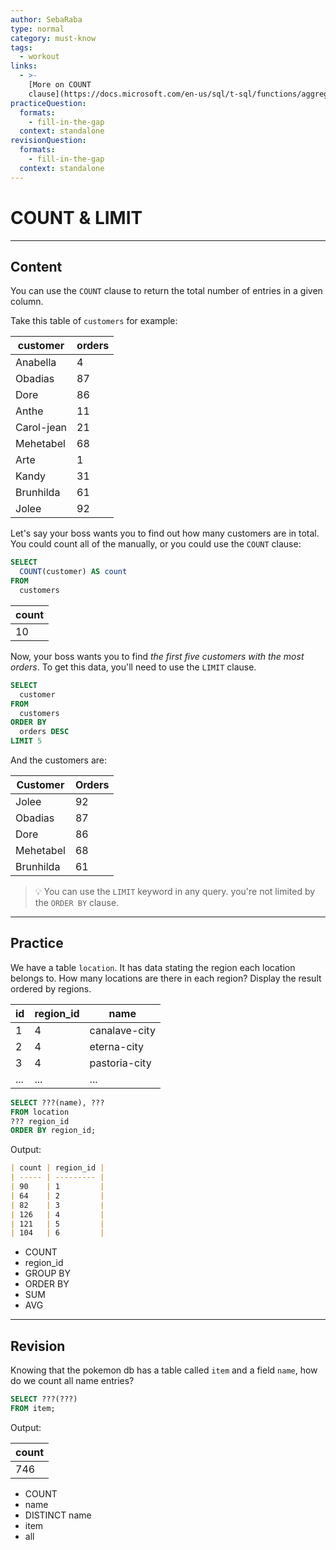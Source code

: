 ```yaml
---
author: SebaRaba
type: normal
category: must-know
tags:
  - workout
links:
  - >-
    [More on COUNT
    clause](https://docs.microsoft.com/en-us/sql/t-sql/functions/aggregate-functions-transact-sql){documentation}
practiceQuestion:
  formats:
    - fill-in-the-gap
  context: standalone
revisionQuestion:
  formats:
    - fill-in-the-gap
  context: standalone
---
```


# COUNT & LIMIT


---

## Content

You can use the `COUNT` clause to return the total number of entries in a given column.

Take this table of `customers` for example:

| customer   | orders |
|------------|--------|
| Anabella   | 4      |
| Obadias    | 87     |
| Dore       | 86     |
| Anthe      | 11     |
| Carol-jean | 21     |
| Mehetabel  | 68     |
| Arte       | 1      |
| Kandy      | 31     |
| Brunhilda  | 61     |
| Jolee      | 92     |

Let's say your boss wants you to find out how many customers are in total. You could count all of the manually, or you could use the `COUNT` clause:

```sql
SELECT
  COUNT(customer) AS count
FROM
  customers
```

| count |
| ----- |
| 10    |

Now, your boss wants you to find *the first five customers with the most orders*. To get this data, you'll need to use the `LIMIT` clause. 

```sql
SELECT
  customer
FROM
  customers
ORDER BY
  orders DESC
LIMIT 5
```

And the customers are:

| Customer  | Orders |
|-----------|--------|
| Jolee     | 92     |
| Obadias   | 87     |
| Dore      | 86     |
| Mehetabel | 68     |
| Brunhilda | 61     |

> 💡 You can use the `LIMIT` keyword in any query. you're not limited by the `ORDER BY` clause.

---

## Practice

We have a table `location`. It has data stating the region each location belongs to. How many locations are there in each region? Display the result ordered by regions.

| id  | region_id | name          |
| --- | --------- | ------------- |
| 1   | 4         | canalave-city |
| 2   | 4         | eterna-city   |
| 3   | 4         | pastoria-city |
| ... | ...       | ...           |

```sql
SELECT ???(name), ???
FROM location
??? region_id
ORDER BY region_id;
```

Output:

```md
| count | region_id |
| ----- | --------- |
| 90    | 1         |
| 64    | 2         |
| 82    | 3         |
| 126   | 4         |
| 121   | 5         |
| 104   | 6         |
```

- COUNT
- region_id
- GROUP BY
- ORDER BY
- SUM
- AVG


---

## Revision

Knowing that the pokemon db has a table called `item` and a field `name`, how do we count all name entries?

```sql
SELECT ???(???)
FROM item;
```

Output:

| count |
| ----- |
| 746   |

- COUNT
- name
- DISTINCT name
- item
- all
